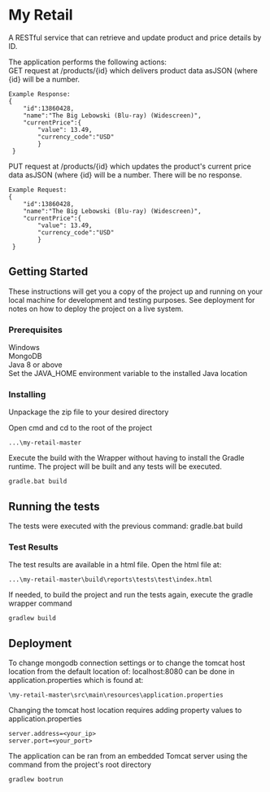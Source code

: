 # My Retail

A RESTful service that can retrieve and update product and price details by ID.

The application performs the following actions:<br>
GET request at /products/{id} which delivers product data asJSON (where {id} will be a number.
```
Example Response:
{
    "id":13860428,
    "name":"The Big Lebowski (Blu-ray) (Widescreen)",
    "currentPrice":{
        "value": 13.49,
        "currency_code":"USD"
        }
 }
```

PUT request at /products/{id} which updates the product's current price data asJSON (where {id} will be a number. There will be no response.
```
Example Request:
{
    "id":13860428,
    "name":"The Big Lebowski (Blu-ray) (Widescreen)",
    "currentPrice":{
        "value": 13.49,
        "currency_code":"USD"
        }
 }
```



## Getting Started

These instructions will get you a copy of the project up and running on your local machine for development and testing purposes. See deployment for notes on how to deploy the project on a live system.

### Prerequisites

Windows<br>
MongoDB<br>
Java 8 or above<br>
Set the JAVA_HOME environment variable to the installed Java location


### Installing

Unpackage the zip file to your desired directory

Open cmd and cd to the root of the project

```
...\my-retail-master
```

Execute the build with the Wrapper without having to install the Gradle runtime. The project will be built and any tests will be executed.

```
gradle.bat build
```



## Running the tests

The tests were executed with the previous command: gradle.bat build

### Test Results
The test results are available in a html file. Open the html file at:

```
...\my-retail-master\build\reports\tests\test\index.html
```

If needed, to build the project and run the tests again, execute the gradle wrapper command

```
gradlew build
```

## Deployment

To change mongodb connection settings or to change the tomcat host location from the default location of: localhost:8080 can be done in application.properties which is found at:
```
\my-retail-master\src\main\resources\application.properties
```

Changing the tomcat host location requires adding property values to application.properties

```
server.address=<your_ip>
server.port=<your_port>
```

The application can be ran from an embedded Tomcat server using the command from the project's root directory

```
gradlew bootrun
```
